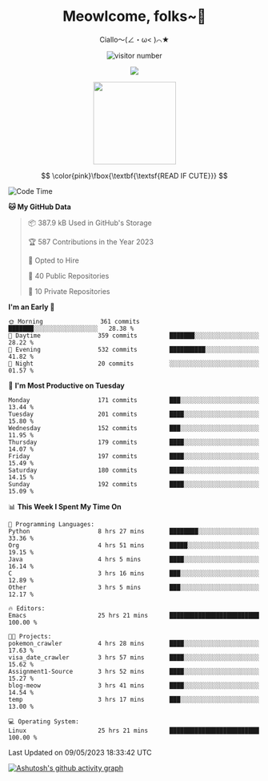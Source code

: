 <div align="center">
  <h1>Meowlcome, folks~👋</h1>
  <p>Ciallo～(∠・ω< )⌒★</p>
</div>

<p align="center">
  <img src="https://count.getloli.com/get/@Ziqi-Yang?theme=rule34" alt="visitor number" />
</p>

<p align="center">
  <img src="https://skillicons.dev/icons?i=rust,c,py,flutter,go,java,js,bash,linux,emacs" />
</p>
<p align="center">
  <img height="165" src="https://github-readme-stats.vercel.app/api?username=Ziqi-Yang&show_icons=true&include_all_commits=true&hide_border=true" />
</p>

$$
\color{pink}\fbox{\textbf{\textsf{READ IF CUTE}}}
$$

<!--START_SECTION:waka-->
![Code Time](http://img.shields.io/badge/Code%20Time-1%2C005%20hrs%2054%20mins-blue)

**🐱 My GitHub Data** 

> 📦 387.9 kB Used in GitHub's Storage 
 > 
> 🏆 587 Contributions in the Year 2023
 > 
> 💼 Opted to Hire
 > 
> 📜 40 Public Repositories 
 > 
> 🔑 10 Private Repositories 
 > 
**I'm an Early 🐤** 

```text
🌞 Morning                361 commits         ███████░░░░░░░░░░░░░░░░░░   28.38 % 
🌆 Daytime                359 commits         ███████░░░░░░░░░░░░░░░░░░   28.22 % 
🌃 Evening                532 commits         ██████████░░░░░░░░░░░░░░░   41.82 % 
🌙 Night                  20 commits          ░░░░░░░░░░░░░░░░░░░░░░░░░   01.57 % 
```
📅 **I'm Most Productive on Tuesday** 

```text
Monday                   171 commits         ███░░░░░░░░░░░░░░░░░░░░░░   13.44 % 
Tuesday                  201 commits         ████░░░░░░░░░░░░░░░░░░░░░   15.80 % 
Wednesday                152 commits         ███░░░░░░░░░░░░░░░░░░░░░░   11.95 % 
Thursday                 179 commits         ████░░░░░░░░░░░░░░░░░░░░░   14.07 % 
Friday                   197 commits         ████░░░░░░░░░░░░░░░░░░░░░   15.49 % 
Saturday                 180 commits         ████░░░░░░░░░░░░░░░░░░░░░   14.15 % 
Sunday                   192 commits         ████░░░░░░░░░░░░░░░░░░░░░   15.09 % 
```


📊 **This Week I Spent My Time On** 

```text
💬 Programming Languages: 
Python                   8 hrs 27 mins       ████████░░░░░░░░░░░░░░░░░   33.36 % 
Org                      4 hrs 51 mins       █████░░░░░░░░░░░░░░░░░░░░   19.15 % 
Java                     4 hrs 5 mins        ████░░░░░░░░░░░░░░░░░░░░░   16.14 % 
C                        3 hrs 16 mins       ███░░░░░░░░░░░░░░░░░░░░░░   12.89 % 
Other                    3 hrs 5 mins        ███░░░░░░░░░░░░░░░░░░░░░░   12.17 % 

🔥 Editors: 
Emacs                    25 hrs 21 mins      █████████████████████████   100.00 % 

🐱‍💻 Projects: 
pokemon_crawler          4 hrs 28 mins       ████░░░░░░░░░░░░░░░░░░░░░   17.63 % 
visa_date_crawler        3 hrs 57 mins       ████░░░░░░░░░░░░░░░░░░░░░   15.62 % 
Assignment1-Source       3 hrs 52 mins       ████░░░░░░░░░░░░░░░░░░░░░   15.27 % 
blog-meow                3 hrs 41 mins       ████░░░░░░░░░░░░░░░░░░░░░   14.54 % 
temp                     3 hrs 17 mins       ███░░░░░░░░░░░░░░░░░░░░░░   13.00 % 

💻 Operating System: 
Linux                    25 hrs 21 mins      █████████████████████████   100.00 % 
```


 Last Updated on 09/05/2023 18:33:42 UTC
<!--END_SECTION:waka-->


[![Ashutosh's github activity graph](https://github-readme-activity-graph.cyclic.app/graph?username=Ziqi-Yang&theme=github)](https://github.com/ashutosh00710/github-readme-activity-graph)
